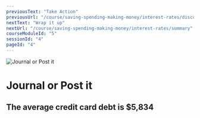 ```yaml
---
previousText: "Take Action"
previousUrl: "/course/saving-spending-making-money/interest-rates/discussion"
nextText: "Wrap it up"
nextUrl: "/course/saving-spending-making-money/interest-rates/summary"
courseModuleId: "5"
sessionId: "4"
pageId: "4"
---
```



![Journal or Post it](/assets/img/journal-it.png)
# Journal or Post it
## The average credit card debt is  $5,834 
<sparkle-quiz question-id="231"></sparkle-quiz>
<sparkle-quiz question-id="232"></sparkle-quiz>
